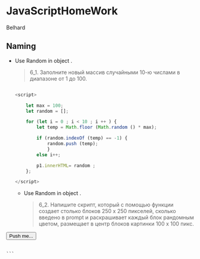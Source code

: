 # JavaScriptHomeWork
 Belhard
 
 
## Naming

  - Use Random in object .

    > 6_1. Заполните новый массив случайными 10-ю числами в диапазоне от 1 до 100.


    ```js
    
    <script>

        let max = 100;
        let random = []; 

        for (let i = 0 ; i < 10 ; i ++ ) {
			let temp = Math.floor (Math.random () * max); 

			if (random.indexOf (temp) == -1) {
				random.push (temp); 
				} 
			else i++; 

            p1.innerHTML= random ;
        };

    </script>
    
    ```
    
    - Use Random in object .
    
       > 6_2. Напишите скрипт, который с помощью функции создает столько блоков 250 х 250 пикселей, сколько введено в prompt и раскрашивает каждый блок рандомным цветом, размещает в центр блоков картинки 100 х 100 пикс.


 
 <style>
        div.box {width:200px; height: 200px; float:left; margin: 0 50px 50px 0}
 </style>
 <body>
    <button>Push me...</button> <br><br>
    <div id="container"></div>
 </body>
    
 <script>

        function onClick() {
            const div = document.createElement("div");
             div.classList.add("box");
             div.style = "background-color: " +'#' + (Math.random().toString(16) + '000000').substring(2,8).toUpperCase();
              document.getElementById("container").appendChild(div);
 
        };
        document.querySelector("button").addEventListener("click", onClick);
        for(let i = 5; i > 0; i--) onClick();

    </script>
    
    ```
